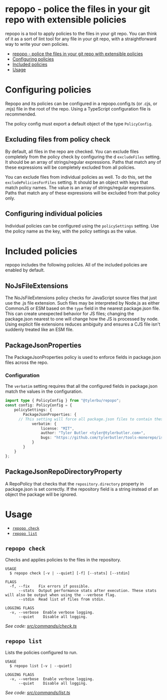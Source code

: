 # repopo - police the files in your git repo with extensible policies

repopo is a tool to apply policies to the files in your git repo. You can think of it as a sort of lint tool for any
file in your git repo, with a straightforward way to write your own policies.

<!-- toc -->
* [repopo - police the files in your git repo with extensible policies](#repopo---police-the-files-in-your-git-repo-with-extensible-policies)
* [Configuring policies](#configuring-policies)
* [Included policies](#included-policies)
* [Usage](#usage)
<!-- tocstop -->

# Configuring policies

Repopo and its policies can be configured in a repopo.config.ts (or .cjs, or .mjs) file in the root of the repo. Using a
TypeScript configuration file is recommended.

The policy config must export a default object of the type `PolicyConfig`.

## Excluding files from policy check

By default, all files in the repo are checked. You can exclude files completely from the policy check by configuring the
d `excludeFiles` setting. It should be an array of strings/regular expressions. Paths that match any of these
expressions will be completely excluded from all policies.

You can exclude files from individual policies as well. To do this, set the `excludePoliciesForFiles` setting. It should
be an object with keys that match policy names. The value is an array of strings/regular expressions. Paths that match
any of these expressions will be excluded from that policy only.

## Configuring individual policies

Individual policies can be configured using the `policySettings` setting. Use the policy name as the key, with the
policy settings as the value.

# Included policies

repopo includes the following policies. All of the included policies are enabled by default.

## NoJsFileExtensions

The NoJsFileExtensions policy checks for JavaScript source files that just use the .js file extension. Such files may be
interpreted by Node.js as either CommonJS or ESM based on the `type` field in the nearest package.json file. This can
create unexpected behavior for JS files; changing the package.json nearest to one will change how the JS is processed by
node. Using explicit file extensions reduces ambiguity and ensures a CJS file isn't suddenly treated like an ESM file.

## PackageJsonProperties

The PackageJsonProperties policy is used to enforce fields in package.json files across the repo.

### Configuration

The `verbatim` setting requires that all the configured fields in package.json match the values in the configuration.

```ts
import type { PolicyConfig } from "@tylerbu/repopo";
const config: PolicyConfig = {
	policySettings: {
		PackageJsonProperties: {
      // This setting will force all package.json files to contain these fields with the exact configured values.
			verbatim: {
				license: "MIT",
				author: "Tyler Butler <tyler@tylerbutler.com>",
				bugs: "https://github.com/tylerbutler/tools-monorepo/issues",
			}
		}
	}
};
```

## PackageJsonRepoDirectoryProperty

A RepoPolicy that checks that the `repository.directory` property in package.json is set correctly. If the repository
field is a string instead of an object the package will be ignored.

# Usage

<!-- commands -->
* [`repopo check`](#repopo-check)
* [`repopo list`](#repopo-list)

## `repopo check`

Checks and applies policies to the files in the repository.

```
USAGE
  $ repopo check [-v | --quiet] [-f] [--stats] [--stdin]

FLAGS
  -f, --fix    Fix errors if possible.
      --stats  Output performance stats after execution. These stats will also be output when using the --verbose flag.
      --stdin  Read list of files from stdin.

LOGGING FLAGS
  -v, --verbose  Enable verbose logging.
      --quiet    Disable all logging.
```

_See code: [src/commands/check.ts](https://github.com/tylerbutler/tools-monorepo/blob/main/packages/repopo/src/commands/check.ts)_

## `repopo list`

Lists the policies configured to run.

```
USAGE
  $ repopo list [-v | --quiet]

LOGGING FLAGS
  -v, --verbose  Enable verbose logging.
      --quiet    Disable all logging.
```

_See code: [src/commands/list.ts](https://github.com/tylerbutler/tools-monorepo/blob/main/packages/repopo/src/commands/list.ts)_
<!-- commandsstop -->
